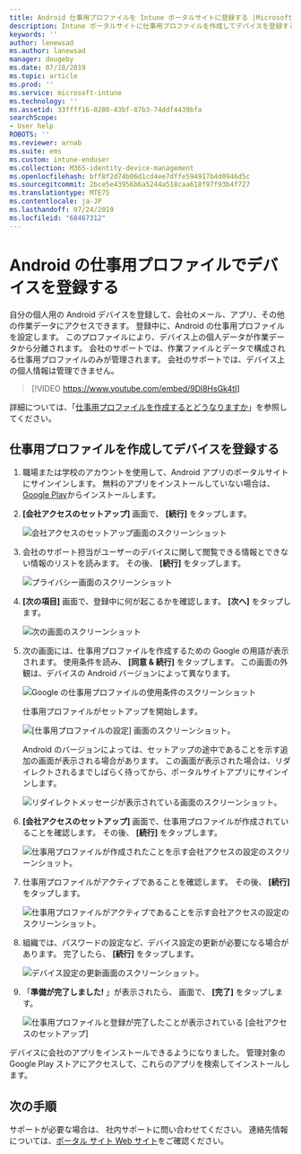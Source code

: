 ```yaml
---
title: Android 仕事用プロファイルを Intune ポータルサイトに登録する |Microsoft Docs
description: Intune ポータルサイトに仕事用プロファイルを作成してデバイスを登録する方法。
keywords: ''
author: lenewsad
ms.author: lanewsad
manager: dougeby
ms.date: 07/18/2019
ms.topic: article
ms.prod: ''
ms.service: microsoft-intune
ms.technology: ''
ms.assetid: 33ffff16-0280-43bf-87b3-74ddf4439bfa
searchScope:
- User help
ROBOTS: ''
ms.reviewer: arnab
ms.suite: ems
ms.custom: intune-enduser
ms.collection: M365-identity-device-management
ms.openlocfilehash: bff8f2d74b06d1cd4ee7dffe594917b4d0946d5c
ms.sourcegitcommit: 2bce5e43956b6a5244a518caa618f97f93b4f727
ms.translationtype: MTE75
ms.contentlocale: ja-JP
ms.lasthandoff: 07/24/2019
ms.locfileid: "68467312"
---
```

# <a name="enroll-device-with-android-work-profile"></a>Android の仕事用プロファイルでデバイスを登録する

自分の個人用の Android デバイスを登録して、会社のメール、アプリ、その他の作業データにアクセスできます。 登録中に、Android の仕事用プロファイルを設定します。 このプロファイルにより、デバイス上の個人データが作業データから分離されます。 会社のサポートでは、作業ファイルとデータで構成される仕事用プロファイルのみが管理されます。 会社のサポートでは、デバイス上の個人情報は管理できません。
</br>
> [!VIDEO https://www.youtube.com/embed/9Dl8HsGk4tI]

詳細については、「[仕事用プロファイルを作成するとどうなりますか](what-happens-when-you-create-a-work-profile-android.md)」を参照してください。

## <a name="create-work-profile-and-enroll-device"></a>仕事用プロファイルを作成してデバイスを登録する

1. 職場または学校のアカウントを使用して、Android アプリのポータルサイトにサインインします。 無料のアプリをインストールしていない場合は、 [Google Play](https://play.google.com/store/apps/details?id=com.microsoft.windowsintune.companyportal)からインストールします。  

2. **[会社アクセスのセットアップ]** 画面で、 **[続行]** をタップします。  

    ![会社アクセスのセットアップ画面のスクリーンショット](./media/android-wp-02-1908.png)  

3. 会社のサポート担当がユーザーのデバイスに関して閲覧できる情報とできない情報のリストを読みます。 その後、 **[続行]** をタップします。   

    ![プライバシー画面のスクリーンショット](./media/android-wp-03-1908.png)  

4. **[次の項目]** 画面で、登録中に何が起こるかを確認します。 **[次へ]** をタップします。  

    ![次の画面のスクリーンショット](./media/android-wp-04-1908.png)

5. 次の画面には、仕事用プロファイルを作成するための Google の用語が表示されます。 使用条件を読み、 **[同意 &AMP; 続行]** をタップします。 この画面の外観は、デバイスの Android バージョンによって異なります。 

    ![Google の仕事用プロファイルの使用条件のスクリーンショット](./media/android-wp-05-1908.png)  

    仕事用プロファイルがセットアップを開始します。 

     ![[仕事用プロファイルの設定] 画面のスクリーンショット。](./media/android-wp-05a-1908.png) 

     Android のバージョンによっては、セットアップの途中であることを示す追加の画面が表示される場合があります。 この画面が表示された場合は、リダイレクトされるまでしばらく待ってから、ポータルサイトアプリにサインインします。  

     ![リダイレクトメッセージが表示されている画面のスクリーンショット。](./media/android-wp-05b-1908.png) 

6. **[会社アクセスのセットアップ]** 画面で、仕事用プロファイルが作成されていることを確認します。 その後、 **[続行]** をタップします。  

    ![仕事用プロファイルが作成されたことを示す会社アクセスの設定のスクリーンショット。](./media/android-wp-06-1908.png)  

7. 仕事用プロファイルがアクティブであることを確認します。 その後、 **[続行]** をタップします。 

    ![仕事用プロファイルがアクティブであることを示す会社アクセスの設定のスクリーンショット。](./media/android-wp-07-1908.png)  

8. 組織では、パスワードの設定など、デバイス設定の更新が必要になる場合があります。 完了したら、 **[続行]** をタップします。  

    ![デバイス設定の更新画面のスクリーンショット。](./media/android-wp-08-1908.png) 

9. 「**準備が完了しました!** 」が表示されたら、 画面で、 **[完了]** をタップします。  

    ![仕事用プロファイルと登録が完了したことが表示されている [会社アクセスのセットアップ]](./media/android-wp-09-1908.png)  


デバイスに会社のアプリをインストールできるようになりました。 管理対象の Google Play ストアにアクセスして、これらのアプリを検索してインストールします。 

## <a name="next-steps"></a>次の手順  

サポートが必要な場合は、 社内サポートに問い合わせてください。 連絡先情報については、[ポータル サイト Web サイト](https://go.microsoft.com/fwlink/?linkid=2010980)をご確認ください。
